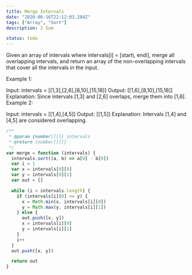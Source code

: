 ```yaml
---
title: Merge Intervals
date: "2020-06-16T22:12:03.284Z"
tags: ["Array", "Sort"]
description: 2 Sum

status: todo
---
```


Given an array of intervals where intervals[i] = [starti, endi], merge all overlapping intervals, and return an array of the non-overlapping intervals that cover all the intervals in the input.

Example 1:

Input: intervals = [[1,3],[2,6],[8,10],[15,18]]
Output: [[1,6],[8,10],[15,18]]
Explanation: Since intervals [1,3] and [2,6] overlaps, merge them into [1,6].
Example 2:

Input: intervals = [[1,4],[4,5]]
Output: [[1,5]]
Explanation: Intervals [1,4] and [4,5] are considered overlapping.

```javascript
/**
 * @param {number[][]} intervals
 * @return {number[][]}
 */
var merge = function (intervals) {
  intervals.sort((a, b) => a[0] - b[0])
  var i = 1
  var x = intervals[0][0]
  var y = intervals[0][1]
  var out = []

  while (i < intervals.length) {
    if (intervals[i][0] <= y) {
      x = Math.min(x, intervals[i][0])
      y = Math.max(y, intervals[i][1])
    } else {
      out.push([x, y])
      x = intervals[i][0]
      y = intervals[i][1]
    }
    i++
  }
  out.push([x, y])

  return out
}
```
